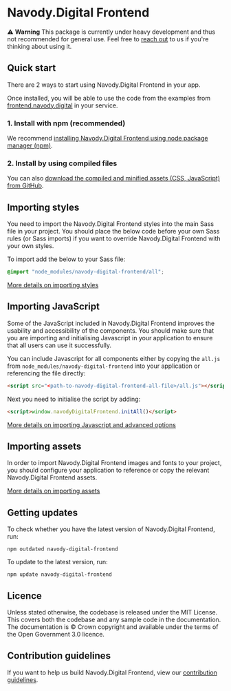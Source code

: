 # Navody.Digital Frontend

⚠ **Warning** This package is currently under heavy development and thus not recommended for general use. Feel free to [reach out](https://slovensko-digital.slack.com/messages/CEGR9AZT5) to us if you're thinking about using it.

## Quick start

There are 2 ways to start using Navody.Digital Frontend in your app.

Once installed, you will be able to use the code from the examples from
[frontend.navody.digital](https://frontend.navody.digital) in your service.

### 1. Install with npm (recommended)

We recommend [installing Navody.Digital Frontend using node package manager
(npm)](https://github.com/slovensko-digital/navody-frontend/blob/master/docs/installation/installing-with-npm.md).

### 2. Install by using compiled files

You can also [download the compiled and minified assets (CSS, JavaScript) from
GitHub](https://github.com/slovensko-digital/navody-frontend/blob/master/docs/installation/installing-from-dist.md).

## Importing styles

You need to import the Navody.Digital Frontend styles into the main Sass file in your
project. You should place the below code before your own Sass rules (or Sass
imports) if you want to override Navody.Digital Frontend with your own styles.

To import add the below to your Sass file:

  ```scss
  @import "node_modules/navody-digital-frontend/all";
  ```

[More details on importing styles](https://github.com/slovensko-digital/navody-frontend/blob/master/docs/installation/installing-with-npm.md#importing-styles)

## Importing JavaScript

Some of the JavaScript included in Navody.Digital Frontend improves the usability and
accessibility of the components. You should make sure that you are importing and
initialising Javascript in your application to ensure that all users can use it successfully.

You can include Javascript for all components either by copying the `all.js` from `node_modules/navody-digital-frontend` into your application or referencing the file directly:

```html
<script src="<path-to-navody-digital-frontend-all-file>/all.js"></script>
```
Next you need to initialise the script by adding:

```html
<script>window.navodyDigitalFrontend.initAll()</script>
```

[More details on importing Javascript and advanced options](https://github.com/slovensko-digital/navody-frontend/blob/master/docs/installation/installing-with-npm.md#importing-javascript)


## Importing assets

In order to import Navody.Digital Frontend images and fonts to your project, you should configure your application to reference or copy the relevant Navody.Digital Frontend assets.

[More details on importing assets](https://github.com/slovensko-digital/navody-frontend/blob/master/docs/installation/installing-with-npm.md#import-assets)


## Getting updates

To check whether you have the latest version of Navody.Digital Frontend, run:

```
npm outdated navody-digital-frontend
```

To update to the latest version, run:

```
npm update navody-digital-frontend
```

## Licence

Unless stated otherwise, the codebase is released under the MIT License. This
covers both the codebase and any sample code in the documentation. The
documentation is &copy; Crown copyright and available under the terms of the
Open Government 3.0 licence.

## Contribution guidelines

If you want to help us build Navody.Digital Frontend, view our [contribution
guidelines](https://github.com/slovensko-digital/navody-frontend/blob/master/CONTRIBUTING.md).
